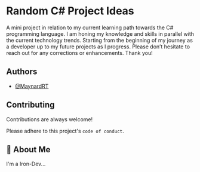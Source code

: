 
# Random C# Project Ideas

A mini project in relation to my current learning path towards the C# programming language. I am honing my knowledge and skills in parallel with the current technology trends. Starting from the beginning of my journey as a developer up to my future projects as I progress. Please don’t hesitate to reach out for any corrections or enhancements. Thank you!
## Authors

- [@MaynardRT](https://github.com/MaynardRT)


## Contributing

Contributions are always welcome!

Please adhere to this project's `code of conduct`.


## 🚀 About Me
I'm a Iron-Dev...
